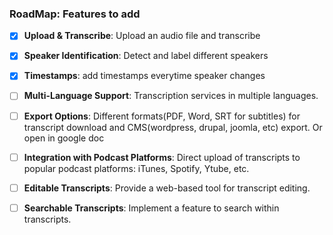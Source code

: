 
### RoadMap: Features to add

- [x] **Upload & Transcribe**: Upload an audio file and transcribe
- [x] **Speaker Identification**: Detect and label different speakers
- [x] **Timestamps**: add timestamps everytime speaker changes
- [ ] **Multi-Language Support**: Transcription services in multiple languages.
- [ ] **Export Options**: Different formats(PDF, Word, SRT for subtitles) for transcript download and CMS(wordpress, drupal, joomla, etc) export. Or open in google doc
- [ ] **Integration with Podcast Platforms**: Direct upload of transcripts to popular podcast platforms: iTunes, Spotify, Ytube, etc.
- [ ] **Editable Transcripts**: Provide a web-based tool for transcript editing.


- [ ] **Searchable Transcripts**: Implement a feature to search within transcripts.
